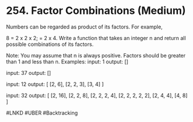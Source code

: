 # 254. Factor Combinations (Medium)

Numbers can be regarded as product of its factors. For example,

8 = 2 x 2 x 2;
  = 2 x 4.
Write a function that takes an integer n and return all possible combinations of its factors.

Note: 
You may assume that n is always positive.
Factors should be greater than 1 and less than n.
Examples: 
input: 1
output: 
[]

input: 37
output: 
[]

input: 12
output:
[
  [2, 6],
  [2, 2, 3],
  [3, 4]
]

input: 32
output:
[
  [2, 16],
  [2, 2, 8],
  [2, 2, 2, 4],
  [2, 2, 2, 2, 2],
  [2, 4, 4],
  [4, 8]
]

#LNKD #UBER
#Backtracking
